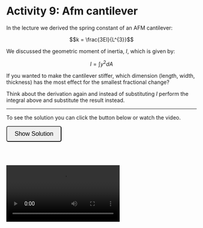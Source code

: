 # Activity 9: Afm cantilever

<link rel="stylesheet" type="text/css" href="../customstyle.css">

In the lecture we derived the spring constant of an AFM cantilever:

$$k = \frac{3EI}{L^{3}}$$

We discussed the geometric moment of inertia, $I$, which is given by:

$$I = \int y^{2}dA$$

If you wanted to make the cantilever stiffer, which dimension (length, width, thickness) has the most effect for the smallest fractional change?

Think about the derivation again and instead of substituting $I$ perform the integral above and substitute the result instead.

---------------------

To see the solution you can click the button below or watch the video.

<button onclick="document.getElementById('solution').style.display='block'" style="border-radius: 5px; text-align: center; padding: 10px 20px; font-size: 16px;">
Show Solution
</button>
<div id="solution" style="display:none;">

<br>
The first thing to be clear about is the orientation of the geometric moment of inertia, $I$. It is the cross-section fo the beam. Although it looks a bit like the elemental area we drew in the lecture it is orthogonal (ie through the thickness not along the length of the cantilever).

<div style="text-align: center;">
  <img src="imgs/9.png" alt="activity2" width="300" height=auto>
  <p><em>Geometric moment of inertia</em></p>
  </em></p>
</div>

$$I = \int y^{2}dA$$

$$dA = dy dz$$

$$\int_{\frac{-H}{2}}^{\frac{H}{2}}dz\int_{\frac{-b}{2}}^{\frac{b}{2}}y^{2}dy$$

$$I = \left[\frac{b}{2}-\frac{-b}{2}\right]\left[\frac{y^{3}}{3}\right]_{\frac{-H}{2}}^{\frac{H}{2}}$$

$$I = \frac{bH^3}{12}$$

$$k = \frac{EbH^{3}}{4L^{3}}$$

A small change in H or L makes a much bigger difference than a change in b. Doubling the thickness makes it $8\times$ stiffer.

</div>

<br><br>

<video width="flex-center video-container" controls>
  <source src="https://www.nottingham.ac.uk/~ppzmis/phys3009/videos/A9.m4v" type="video/mp4">
  Your browser does not support the video tag.
</video>
